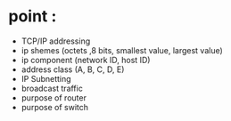 # point :
- TCP/IP addressing
- ip shemes (octets ,8 bits, smallest value, largest value)
- ip component (network ID, host ID)
- address class (A, B, C, D, E)
- IP Subnetting
- broadcast traffic
- purpose of router
- purpose of switch
